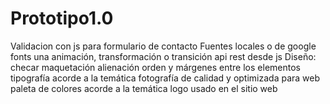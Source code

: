 # Prototipo1.0

Validacion con js para formulario de contacto
Fuentes locales o de google fonts
una animación, transformación o transición
api rest desde js
Diseño: checar
        maquetación
				alienación
				orden y márgenes entre los elementos
				tipografía acorde a la temática
				fotografía de calidad y optimizada para web
				paleta de colores acorde a la temática
				logo usado en el sitio web
